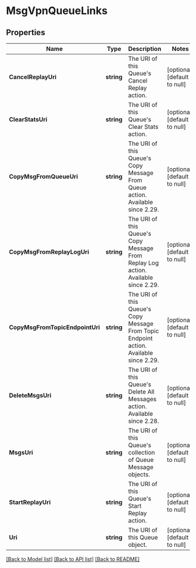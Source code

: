 # MsgVpnQueueLinks

## Properties
Name | Type | Description | Notes
------------ | ------------- | ------------- | -------------
**CancelReplayUri** | **string** | The URI of this Queue&#x27;s Cancel Replay action. | [optional] [default to null]
**ClearStatsUri** | **string** | The URI of this Queue&#x27;s Clear Stats action. | [optional] [default to null]
**CopyMsgFromQueueUri** | **string** | The URI of this Queue&#x27;s Copy Message From Queue action. Available since 2.29. | [optional] [default to null]
**CopyMsgFromReplayLogUri** | **string** | The URI of this Queue&#x27;s Copy Message From Replay Log action. Available since 2.29. | [optional] [default to null]
**CopyMsgFromTopicEndpointUri** | **string** | The URI of this Queue&#x27;s Copy Message From Topic Endpoint action. Available since 2.29. | [optional] [default to null]
**DeleteMsgsUri** | **string** | The URI of this Queue&#x27;s Delete All Messages action. Available since 2.28. | [optional] [default to null]
**MsgsUri** | **string** | The URI of this Queue&#x27;s collection of Queue Message objects. | [optional] [default to null]
**StartReplayUri** | **string** | The URI of this Queue&#x27;s Start Replay action. | [optional] [default to null]
**Uri** | **string** | The URI of this Queue object. | [optional] [default to null]

[[Back to Model list]](../README.md#documentation-for-models) [[Back to API list]](../README.md#documentation-for-api-endpoints) [[Back to README]](../README.md)

